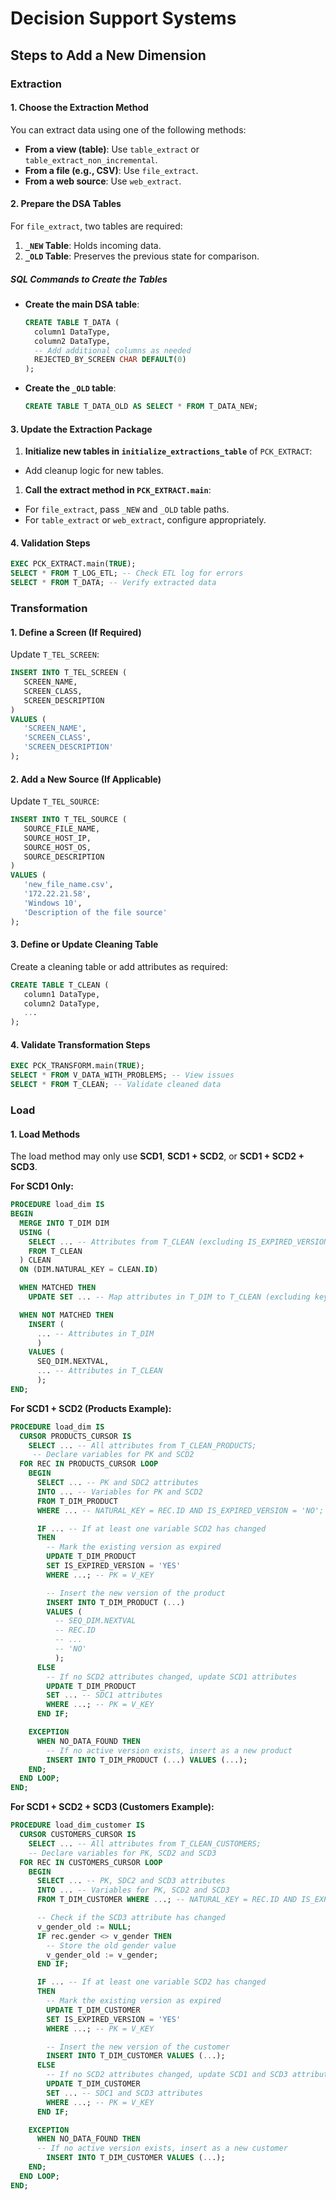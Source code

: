 # **Decision Support Systems**

## **Steps to Add a New Dimension**

### **Extraction**

#### **1. Choose the Extraction Method**

You can extract data using one of the following methods:

- **From a view (table)**: Use `table_extract` or `table_extract_non_incremental`.
- **From a file (e.g., CSV)**: Use `file_extract`.
- **From a web source**: Use `web_extract`.

#### **2. Prepare the DSA Tables**

For `file_extract`, two tables are required:

1. **`_NEW` Table**: Holds incoming data.
2. **`_OLD` Table**: Preserves the previous state for comparison.

##### **SQL Commands to Create the Tables**

- **Create the main DSA table**:

  ```sql
  CREATE TABLE T_DATA (
    column1 DataType,
    column2 DataType,
    -- Add additional columns as needed
    REJECTED_BY_SCREEN CHAR DEFAULT(0)
  );
  ```

- **Create the `_OLD` table**:

  ```sql
  CREATE TABLE T_DATA_OLD AS SELECT * FROM T_DATA_NEW;
  ```

#### **3. Update the Extraction Package**

1. **Initialize new tables in `initialize_extractions_table`** of `PCK_EXTRACT`:

- Add cleanup logic for new tables.

1. **Call the extract method in `PCK_EXTRACT.main`**:

- For `file_extract`, pass `_NEW` and `_OLD` table paths.
- For `table_extract` or `web_extract`, configure appropriately.

#### **4. Validation Steps**

```sql
EXEC PCK_EXTRACT.main(TRUE);
SELECT * FROM T_LOG_ETL; -- Check ETL log for errors
SELECT * FROM T_DATA; -- Verify extracted data
```

### **Transformation**

#### **1. Define a Screen (If Required)**

Update `T_TEL_SCREEN`:

```sql
INSERT INTO T_TEL_SCREEN (
   SCREEN_NAME,
   SCREEN_CLASS,
   SCREEN_DESCRIPTION
)
VALUES (
   'SCREEN_NAME',
   'SCREEN_CLASS',
   'SCREEN_DESCRIPTION'
);
```

#### **2. Add a New Source (If Applicable)**

Update `T_TEL_SOURCE`:

```sql
INSERT INTO T_TEL_SOURCE (
   SOURCE_FILE_NAME,
   SOURCE_HOST_IP,
   SOURCE_HOST_OS,
   SOURCE_DESCRIPTION
)
VALUES (
   'new_file_name.csv',
   '172.22.21.58',
   'Windows 10',
   'Description of the file source'
);
```

#### **3. Define or Update Cleaning Table**

Create a cleaning table or add attributes as required:

```sql
CREATE TABLE T_CLEAN (
   column1 DataType,
   column2 DataType,
   ...
);
```

#### **4. Validate Transformation Steps**

```sql
EXEC PCK_TRANSFORM.main(TRUE);
SELECT * FROM V_DATA_WITH_PROBLEMS; -- View issues
SELECT * FROM T_CLEAN; -- Validate cleaned data
```

### **Load**

#### **1. Load Methods**

The load method may only use **SCD1**, **SCD1 + SCD2**, or **SCD1 + SCD2 + SCD3**.

**For SCD1 Only:**

```sql
PROCEDURE load_dim IS
BEGIN
  MERGE INTO T_DIM DIM
  USING (
    SELECT ... -- Attributes from T_CLEAN (excluding IS_EXPIRED_VERSION)
    FROM T_CLEAN
  ) CLEAN
  ON (DIM.NATURAL_KEY = CLEAN.ID)

  WHEN MATCHED THEN
    UPDATE SET ... -- Map attributes in T_DIM to T_CLEAN (excluding keys)

  WHEN NOT MATCHED THEN
    INSERT (
      ... -- Attributes in T_DIM
      )
    VALUES (
      SEQ_DIM.NEXTVAL,
      ... -- Attributes in T_CLEAN
      );
END;
```

**For SCD1 + SCD2 (Products Example):**

```sql
PROCEDURE load_dim IS
  CURSOR PRODUCTS_CURSOR IS
    SELECT ... -- All attributes from T_CLEAN_PRODUCTS;
     -- Declare variables for PK and SCD2
  FOR REC IN PRODUCTS_CURSOR LOOP
    BEGIN
      SELECT ... -- PK and SDC2 attributes
      INTO ... -- Variables for PK and SCD2
      FROM T_DIM_PRODUCT
      WHERE ... -- NATURAL_KEY = REC.ID AND IS_EXPIRED_VERSION = 'NO';

      IF ... -- If at least one variable SCD2 has changed
      THEN
        -- Mark the existing version as expired
        UPDATE T_DIM_PRODUCT
        SET IS_EXPIRED_VERSION = 'YES'
        WHERE ...; -- PK = V_KEY

        -- Insert the new version of the product
        INSERT INTO T_DIM_PRODUCT (...)
        VALUES (
          -- SEQ_DIM.NEXTVAL
          -- REC.ID
          -- ...
          -- 'NO'
          );
      ELSE
        -- If no SCD2 attributes changed, update SCD1 attributes
        UPDATE T_DIM_PRODUCT
        SET ... -- SDC1 attributes
        WHERE ...; -- PK = V_KEY
      END IF;

    EXCEPTION
      WHEN NO_DATA_FOUND THEN
        -- If no active version exists, insert as a new product
        INSERT INTO T_DIM_PRODUCT (...) VALUES (...);
    END;
  END LOOP;
END;
```

**For SCD1 + SCD2 + SCD3 (Customers Example):**

```sql
PROCEDURE load_dim_customer IS
  CURSOR CUSTOMERS_CURSOR IS
    SELECT ... -- All attributes from T_CLEAN_CUSTOMERS;
    -- Declare variables for PK, SCD2 and SCD3
  FOR REC IN CUSTOMERS_CURSOR LOOP
    BEGIN
      SELECT ... -- PK, SDC2 and SCD3 attributes
      INTO ... -- Variables for PK, SCD2 and SCD3
      FROM T_DIM_CUSTOMER WHERE ...; -- NATURAL_KEY = REC.ID AND IS_EXPIRED_VERSION = 'NO';

      -- Check if the SCD3 attribute has changed
      v_gender_old := NULL;
      IF rec.gender <> v_gender THEN
        -- Store the old gender value
        v_gender_old := v_gender;
      END IF;

      IF ... -- If at least one variable SCD2 has changed
      THEN
        -- Mark the existing version as expired
        UPDATE T_DIM_CUSTOMER
        SET IS_EXPIRED_VERSION = 'YES'
        WHERE ...; -- PK = V_KEY

        -- Insert the new version of the customer
        INSERT INTO T_DIM_CUSTOMER VALUES (...);
      ELSE
        -- If no SCD2 attributes changed, update SCD1 and SCD3 attributes
        UPDATE T_DIM_CUSTOMER
        SET ... -- SDC1 and SCD3 attributes
        WHERE ...; -- PK = V_KEY
      END IF;

    EXCEPTION
      WHEN NO_DATA_FOUND THEN
      -- If no active version exists, insert as a new customer
        INSERT INTO T_DIM_CUSTOMER VALUES (...);
    END;
  END LOOP;
END;
```
